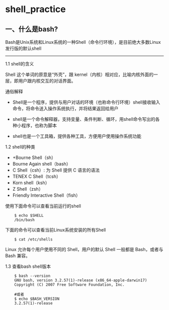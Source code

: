 # shell_practice

## 一、什么是bash?
Bash是Unix系统和Linux系统的一种Shell（命令行环境），是目前绝大多数Linux发行版的默认shell

---
1.1 shell的含义

Shell 这个单词的原意是“外壳”，跟 kernel（内核）相对应，比喻内核外面的一层，即用户跟内核交互的对话界面。

通俗解释
* Shell是一个程序，提供与用户对话的环境（也称命令行环境）shell接收输入命令，将命令送入操作系统执行，并将结果返回给用户

* shell是一个命令解释器，支持变量、条件判断、循环，用shell命令写出的各种小程序，也称为脚本 

* shell也是一个工具箱，提供各种工具，方便用户使用操作系统功能

1.2 shell的种类
+ +Bourne Shell（sh）
+ Bourne Again shell（bash）
+ C Shell（csh）: 为 Shell 提供 C 语言的语法
+ TENEX C Shell（tcsh）
+ Korn shell（ksh）
+ Z Shell（zsh）
+ Friendly Interactive Shell（fish）

使用下面命令可以查看当前运行的shell
```
    $ echo $SHELL
    /bin/bash
```

下面的命令可以查看当前Linux系统安装的所有Shell
```
    $ cat /etc/shells
```

Linux 允许每个用户使用不同的 Shell，用户的默认 Shell 一般都是 Bash，或者与 Bash 兼容。

1.3 查看bash shell版本
```
    $ bash --version 
    GNU bash, version 3.2.57(1)-release (x86_64-apple-darwin17)
    Copyright (C) 2007 Free Software Foundation, Inc.
    
    #或者
    $ echo $BASH_VERSION
    3.2.57(1)-release
```